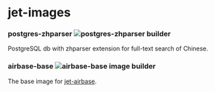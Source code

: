 # jet-images

### postgres-zhparser ![postgres-zhparser builder](https://github.com/Byzanteam/jet-images/workflows/postgres-zhparser%20builder/badge.svg)

PostgreSQL db with zhparser extension for full-text search of Chinese.

### airbase-base ![airbase-base image builder](https://github.com/Byzanteam/jet-images/workflows/airbase-base%20image%20builder/badge.svg)

The base image for [jet-airbase](https://github.com/Byzanteam/jet-airbase).
